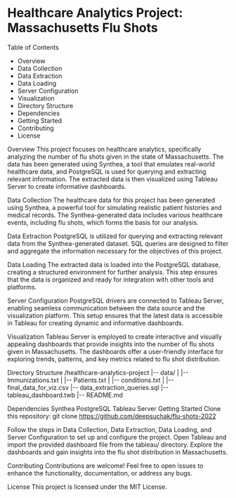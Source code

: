 # Healthcare Analytics Project: Massachusetts Flu Shots

Table of Contents
- Overview
- Data Collection
- Data Extraction
- Data Loading
- Server Configuration
- Visualization
- Directory Structure
- Dependencies
- Getting Started
- Contributing
- License

Overview
This project focuses on healthcare analytics, specifically analyzing the number of flu shots given in the state of Massachusetts. The data has been generated using Synthea, a tool that emulates real-world healthcare data, and PostgreSQL is used for querying and extracting relevant information. The extracted data is then visualized using Tableau Server to create informative dashboards.

Data Collection
The healthcare data for this project has been generated using Synthea, a powerful tool for simulating realistic patient histories and medical records. The Synthea-generated data includes various healthcare events, including flu shots, which forms the basis for our analysis.

Data Extraction
PostgreSQL is utilized for querying and extracting relevant data from the Synthea-generated dataset. SQL queries are designed to filter and aggregate the information necessary for the objectives of this project.

Data Loading
The extracted data is loaded into the PostgreSQL database, creating a structured environment for further analysis. This step ensures that the data is organized and ready for integration with other tools and platforms.

Server Configuration
PostgreSQL drivers are connected to Tableau Server, enabling seamless communication between the data source and the visualization platform. This setup ensures that the latest data is accessible in Tableau for creating dynamic and informative dashboards.

Visualization
Tableau Server is employed to create interactive and visually appealing dashboards that provide insights into the number of flu shots given in Massachusetts. The dashboards offer a user-friendly interface for exploring trends, patterns, and key metrics related to flu shot distribution.

Directory Structure
/healthcare-analytics-project
|-- data/
|   |-- Immunizations.txt
|   |-- Patients.txt
|   |-- conditions.txt
|   |-- final_data_for_viz.csv
|-- data_extraction_queries.sql
|-- tableau_dashboard.twb
|-- README.md


Dependencies
Synthea
PostgreSQL
Tableau Server
Getting Started
Clone this repository: git clone https://github.com/deepsuchak/flu-shots-2022

Follow the steps in Data Collection, Data Extraction, Data Loading, and Server Configuration to set up and configure the project.
Open Tableau and import the provided dashboard file from the tableau/ directory.
Explore the dashboards and gain insights into the flu shot distribution in Massachusetts.

Contributing
Contributions are welcome! Feel free to open issues to enhance the functionality, documentation, or address any bugs.

License
This project is licensed under the MIT License.
